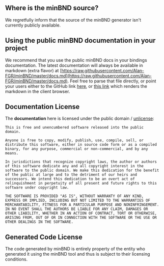 ## Where is the minBND source?

We regretfully inform that the source of the minBND generator isn't currently publicly available.

## Using the public minBND documentation in your project

We recommend that you use the public minBND docs in your bindings documentation. The latest documentation will always be available in markdown (extra flavor) at [https://raw.githubusercontent.com/Alan-FGR/minBND/master/docs.md](https://raw.githubusercontent.com/Alan-FGR/minBND/master/docs.md). Feel free to parse that file directly, or point your users either to the GitHub link [here](https://github.com/Alan-FGR/minBND/blob/master/docs.md), or [this link](https://alan-fgr.github.io/minBND/) which renders the markdown in the client browser.

## Documentation License

The **documentation** here is licensed under the public domain / [unlicense](unlicense.org):

```
This is free and unencumbered software released into the public domain.

Anyone is free to copy, modify, publish, use, compile, sell, or
distribute this software, either in source code form or as a compiled
binary, for any purpose, commercial or non-commercial, and by any
means.

In jurisdictions that recognize copyright laws, the author or authors
of this software dedicate any and all copyright interest in the
software to the public domain. We make this dedication for the benefit
of the public at large and to the detriment of our heirs and
successors. We intend this dedication to be an overt act of
relinquishment in perpetuity of all present and future rights to this
software under copyright law.

THE SOFTWARE IS PROVIDED "AS IS", WITHOUT WARRANTY OF ANY KIND,
EXPRESS OR IMPLIED, INCLUDING BUT NOT LIMITED TO THE WARRANTIES OF
MERCHANTABILITY, FITNESS FOR A PARTICULAR PURPOSE AND NONINFRINGEMENT.
IN NO EVENT SHALL THE AUTHORS BE LIABLE FOR ANY CLAIM, DAMAGES OR
OTHER LIABILITY, WHETHER IN AN ACTION OF CONTRACT, TORT OR OTHERWISE,
ARISING FROM, OUT OF OR IN CONNECTION WITH THE SOFTWARE OR THE USE OR
OTHER DEALINGS IN THE SOFTWARE.
```

## Generated Code License

The code generated by minBND is entirely property of the entity who generated it using the minBND tool
and thus is subject to their licensing conditions.